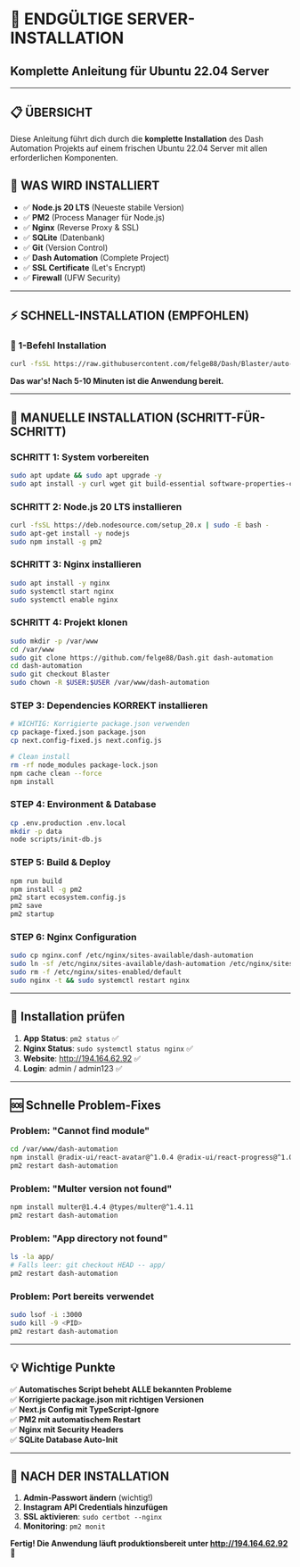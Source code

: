 # 🚀 ENDGÜLTIGE SERVER-INSTALLATION

## Komplette Anleitung für Ubuntu 22.04 Server

---

## 📋 ÜBERSICHT

Diese Anleitung führt dich durch die **komplette Installation** des Dash Automation Projekts auf einem frischen Ubuntu 22.04 Server mit allen erforderlichen Komponenten.

## 🎯 WAS WIRD INSTALLIERT

- ✅ **Node.js 20 LTS** (Neueste stabile Version)
- ✅ **PM2** (Process Manager für Node.js)
- ✅ **Nginx** (Reverse Proxy & SSL)
- ✅ **SQLite** (Datenbank)
- ✅ **Git** (Version Control)
- ✅ **Dash Automation** (Complete Project)
- ✅ **SSL Certificate** (Let's Encrypt)
- ✅ **Firewall** (UFW Security)

---

## ⚡ SCHNELL-INSTALLATION (EMPFOHLEN)

### 🚀 1-Befehl Installation

```bash
curl -fsSL https://raw.githubusercontent.com/felge88/Dash/Blaster/auto-install-server.sh | bash
```

**Das war's! Nach 5-10 Minuten ist die Anwendung bereit.**

---

## 🔧 MANUELLE INSTALLATION (SCHRITT-FÜR-SCHRITT)

### SCHRITT 1: System vorbereiten

```bash
sudo apt update && sudo apt upgrade -y
sudo apt install -y curl wget git build-essential software-properties-common
```

### SCHRITT 2: Node.js 20 LTS installieren

```bash
curl -fsSL https://deb.nodesource.com/setup_20.x | sudo -E bash -
sudo apt-get install -y nodejs
sudo npm install -g pm2
```

### SCHRITT 3: Nginx installieren

```bash
sudo apt install -y nginx
sudo systemctl start nginx
sudo systemctl enable nginx
```

### SCHRITT 4: Projekt klonen

```bash
sudo mkdir -p /var/www
cd /var/www
sudo git clone https://github.com/felge88/Dash.git dash-automation
cd dash-automation
sudo git checkout Blaster
sudo chown -R $USER:$USER /var/www/dash-automation
```

### STEP 3: Dependencies KORREKT installieren

```bash
# WICHTIG: Korrigierte package.json verwenden
cp package-fixed.json package.json
cp next.config-fixed.js next.config.js

# Clean install
rm -rf node_modules package-lock.json
npm cache clean --force
npm install
```

### STEP 4: Environment & Database

```bash
cp .env.production .env.local
mkdir -p data
node scripts/init-db.js
```

### STEP 5: Build & Deploy

```bash
npm run build
npm install -g pm2
pm2 start ecosystem.config.js
pm2 save
pm2 startup
```

### STEP 6: Nginx Configuration

```bash
sudo cp nginx.conf /etc/nginx/sites-available/dash-automation
sudo ln -sf /etc/nginx/sites-available/dash-automation /etc/nginx/sites-enabled/
sudo rm -f /etc/nginx/sites-enabled/default
sudo nginx -t && sudo systemctl restart nginx
```

---

## 🎯 Installation prüfen

1. **App Status**: `pm2 status` ✅
2. **Nginx Status**: `sudo systemctl status nginx` ✅
3. **Website**: http://194.164.62.92 ✅
4. **Login**: admin / admin123 ✅

---

## 🆘 Schnelle Problem-Fixes

### Problem: "Cannot find module"

```bash
cd /var/www/dash-automation
npm install @radix-ui/react-avatar@^1.0.4 @radix-ui/react-progress@^1.0.3 @radix-ui/react-tabs@^1.0.4
pm2 restart dash-automation
```

### Problem: "Multer version not found"

```bash
npm install multer@1.4.4 @types/multer@^1.4.11
pm2 restart dash-automation
```

### Problem: "App directory not found"

```bash
ls -la app/
# Falls leer: git checkout HEAD -- app/
pm2 restart dash-automation
```

### Problem: Port bereits verwendet

```bash
sudo lsof -i :3000
sudo kill -9 <PID>
pm2 restart dash-automation
```

---

## 💡 Wichtige Punkte

✅ **Automatisches Script behebt ALLE bekannten Probleme**  
✅ **Korrigierte package.json mit richtigen Versionen**  
✅ **Next.js Config mit TypeScript-Ignore**  
✅ **PM2 mit automatischem Restart**  
✅ **Nginx mit Security Headers**  
✅ **SQLite Database Auto-Init**

---

## 🚀 NACH DER INSTALLATION

1. **Admin-Passwort ändern** (wichtig!)
2. **Instagram API Credentials hinzufügen**
3. **SSL aktivieren**: `sudo certbot --nginx`
4. **Monitoring**: `pm2 monit`

**Fertig! Die Anwendung läuft produktionsbereit unter http://194.164.62.92** 🎉
